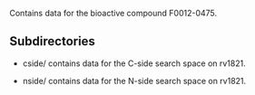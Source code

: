 Contains data for the bioactive compound F0012-0475.

## Subdirectories

- cside/ contains data for the C-side search space on rv1821.

- nside/ contains data for the N-side search space on rv1821.

